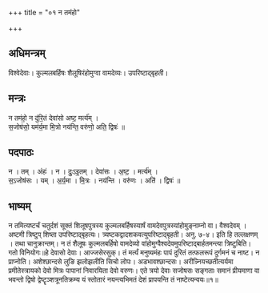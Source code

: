 +++
title = "०१ न तमंहो"

+++
## अधिमन्त्रम्
विश्वेदेवाः। कुल्मलबर्हिषः शैलूषिरंहोमुग्वा वामदेव्यः। उपरिष्टाद्बृहती।

## मन्त्रः
न तमंहो॒ न दु॑रि॒तं देवा॑सो अष्ट॒ मर्त्य॑म् ।  
स॒जोष॑सो॒ यम॑र्य॒मा मि॒त्रो नय॑न्ति॒ वरु॑णो॒ अति॒ द्विषः॑ ॥

## पदपाठः
न । तम् । अंहः॑ । न । दुः॒ऽइ॒तम् । देवा॑सः । अ॒ष्ट॒ । मर्त्य॑म् ।  
स॒ऽजोष॑सः । यम् । अ॒र्य॒मा । मि॒त्रः । नय॑न्ति । वरु॑णः । अति॑ । द्विषः॑ ॥

## भाष्यम्
न तमित्यष्टर्चं चतुर्दशं सूक्तं शिलूषपुत्रस्य कुल्मलबर्हिषस्यार्षं वामदेवपुत्रस्यांहोमुङ्नाम्नो वा। वैश्वदेवम् । अष्टमी त्रिष्टुप् शिष्ता उपरिष्टाद्बृहत्यः। त्र्यष्टकद्वादशकवत्युपरिष्टाद्बृहती। अनु. ७-४। इति हि तल्लक्षणम् । तथा चानुक्रान्तम्। न तं शैलूषः कुल्मलबर्हिषो वामदेव्यो वांहोमुग्वैश्वदेवमुपरिष्टाद्बार्हतमन्त्या त्रिष्टुबिति। गतो विनियोगः॥हे देवासो देवाः। आज्जसेरसुक्। तं मर्त्यं मनुष्यमंहः पापं दुरितं तत्फलरूपं दुर्गमनं च नाष्ट। न प्राप्नोति। अशेश्छान्दसे लुङि झलोझलीति सिचो लोपः। अडभावश्छान्दसः। अरीन्न्नियच्छतीत्यर्यमा प्रमीतेस्त्रायको देवो मित्रः पापानां निवारयिता देवो वरुणः। एते त्रयो देवाः सजोषसः सङ्गताः समानं प्रीयमाणा वा भवन्तो द्विषो द्वेष्टॄञ्शत्रूनतिक्रम्य यं स्तोतारं नयन्त्यभिमतं देशं प्रापयन्ति तं नाष्टेत्यन्वयः॥१॥